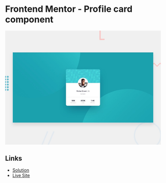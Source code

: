 # Frontend Mentor - Profile card component

![Design preview for the Profile card component coding challenge](./design/desktop-preview.jpg)

## Links

- [Solution](https://www.frontendmentor.io/solutions/nft-preview-scss-and-horizontal-media-query-ryjOJM4Uc)
- [Live Site](https://lucianodlima.github.io/FrontendMentor-3-column-preview-card/)
